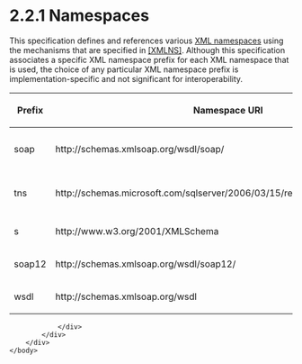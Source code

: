 <html dir="LTR" xmlns:mshelp="http://msdn.microsoft.com/mshelp" xmlns:ddue="http://ddue.schemas.microsoft.com/authoring/2003/5" xmlns:xlink="http://www.w3.org/1999/xlink" xmlns:tool="http://www.microsoft.com/tooltip">
    <head>
        <meta http-equiv="Content-Type" content="text/html; CHARSET=utf-8"></meta>
        <meta name="save" content="history"></meta>
        <title>2.2.1 Namespaces</title>
        <xml>
            <mshelp:toctitle title="2.2.1 Namespaces"></mshelp:toctitle>
            <mshelp:rltitle title="[MS-RSWSRMSM2006]: Namespaces"></mshelp:rltitle>
            <mshelp:keyword index="A" term="2c7fc89c-fbd5-41e8-88b1-ab474058b111"></mshelp:keyword>
            <mshelp:attr name="DCSext.ContentType" value="open specification"></mshelp:attr>
            <mshelp:attr name="AssetID" value="2c7fc89c-fbd5-41e8-88b1-ab474058b111"></mshelp:attr>
            <mshelp:attr name="TopicType" value="kbRef"></mshelp:attr>
            <mshelp:attr name="DCSext.Title" value="[MS-RSWSRMSM2006]: Namespaces" />
        </xml>
    </head>
    <body>
        <div id="header">
            <h1 class="heading">2.2.1 Namespaces</h1>
        </div>
        <div id="mainSection">
            <div id="mainBody">
                <div id="allHistory" class="saveHistory"></div>
                <div id="sectionSection0" class="section" name="collapseableSection">
                    

<p>This specification defines and references various <a href="755aec02-e59f-4377-9100-4673bbf7b123.md#gt_485f05b3-df3b-45ac-b8bf-d05f5d185a24">XML namespaces</a> using the
mechanisms that are specified in <a href="https://go.microsoft.com/fwlink/?LinkId=191840">[XMLNS]</a>. Although
this specification associates a specific XML namespace prefix for each XML namespace
that is used, the choice of any particular XML namespace prefix is
implementation-specific and not significant for interoperability. </p>

<table>
 <thead>
  <tr>
   <th>
   <p>Prefix </p>
   </th>
   <th>
   <p>Namespace URI </p>
   </th>
   <th>
   <p>Reference</p>
   </th>
  </tr>
 </thead>
 <tr>
  <td>
  <p>soap</p>
  </td>
  <td>
  <p>http://schemas.xmlsoap.org/wsdl/soap/</p>
  </td>
  <td>
  <p><a href="https://go.microsoft.com/fwlink/?LinkId=90520">[SOAP1.1]</a>/<a href="https://go.microsoft.com/fwlink/?LinkId=94664">[SOAP1.2-1/2007]</a></p>
  </td>
 </tr>
 <tr>
  <td>
  <p>tns</p>
  </td>
  <td>
  <p>http://schemas.microsoft.com/sqlserver/2006/03/15/reporting/reportingservices</p>
  </td>
  <td>
  <p>Defined in <a href="4135fca1-1b60-401e-a30e-3a13c41e1f72.md">Appendix A</a> of this
  document</p>
  </td>
 </tr>
 <tr>
  <td>
  <p>s</p>
  </td>
  <td>
  <p>http://www.w3.org/2001/XMLSchema</p>
  </td>
  <td>
  <p><a href="https://go.microsoft.com/fwlink/?LinkId=90608">[XMLSCHEMA1]</a></p>
  </td>
 </tr>
 <tr>
  <td>
  <p>soap12</p>
  </td>
  <td>
  <p>http://schemas.xmlsoap.org/wsdl/soap12/</p>
  </td>
  <td>
  <p>[SOAP1.2-1/2007]</p>
  </td>
 </tr>
 <tr>
  <td>
  <p>wsdl</p>
  </td>
  <td>
  <p>http://schemas.xmlsoap.org/wsdl</p>
  </td>
  <td>
  <p><a href="https://go.microsoft.com/fwlink/?LinkId=90577">[WSDL]</a></p>
  </td>
 </tr>
</table>

<p> </p>


                </div>
            </div>
        </div>
    </body>
</html>